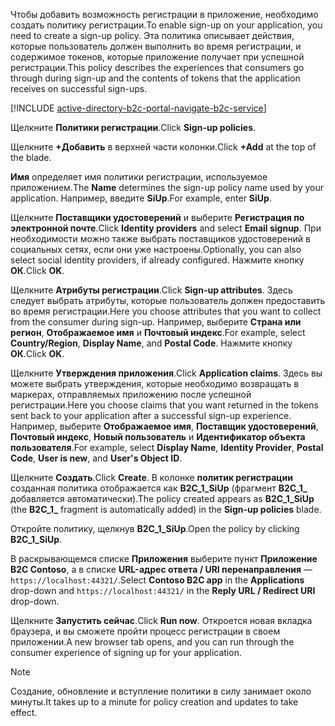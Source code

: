 <span data-ttu-id="69bd6-101">Чтобы добавить возможность регистрации в приложение, необходимо создать политику регистрации.</span><span class="sxs-lookup"><span data-stu-id="69bd6-101">To enable sign-up on your application, you need to create a sign-up policy.</span></span> <span data-ttu-id="69bd6-102">Эта политика описывает действия, которые пользователь должен выполнить во время регистрации, и содержимое токенов, которые приложение получает при успешной регистрации.</span><span class="sxs-lookup"><span data-stu-id="69bd6-102">This policy describes the experiences that consumers go through during sign-up and the contents of tokens that the application receives on successful sign-ups.</span></span>

[!INCLUDE [active-directory-b2c-portal-navigate-b2c-service](active-directory-b2c-portal-navigate-b2c-service.md)]

<span data-ttu-id="69bd6-103">Щелкните **Политики регистрации**.</span><span class="sxs-lookup"><span data-stu-id="69bd6-103">Click **Sign-up policies**.</span></span>

<span data-ttu-id="69bd6-104">Щелкните **+Добавить** в верхней части колонки.</span><span class="sxs-lookup"><span data-stu-id="69bd6-104">Click **+Add** at the top of the blade.</span></span>

<span data-ttu-id="69bd6-105">**Имя** определяет имя политики регистрации, используемое приложением.</span><span class="sxs-lookup"><span data-stu-id="69bd6-105">The **Name** determines the sign-up policy name used by your application.</span></span> <span data-ttu-id="69bd6-106">Например, введите **SiUp**.</span><span class="sxs-lookup"><span data-stu-id="69bd6-106">For example, enter **SiUp**.</span></span>

<span data-ttu-id="69bd6-107">Щелкните **Поставщики удостоверений** и выберите **Регистрация по электронной почте**.</span><span class="sxs-lookup"><span data-stu-id="69bd6-107">Click **Identity providers** and select **Email signup**.</span></span> <span data-ttu-id="69bd6-108">При необходимости можно также выбрать поставщиков удостоверений в социальных сетях, если они уже настроены.</span><span class="sxs-lookup"><span data-stu-id="69bd6-108">Optionally, you can also select social identity providers, if already configured.</span></span> <span data-ttu-id="69bd6-109">Нажмите кнопку **ОК**.</span><span class="sxs-lookup"><span data-stu-id="69bd6-109">Click **OK**.</span></span>

<span data-ttu-id="69bd6-110">Щелкните **Атрибуты регистрации**.</span><span class="sxs-lookup"><span data-stu-id="69bd6-110">Click **Sign-up attributes**.</span></span> <span data-ttu-id="69bd6-111">Здесь следует выбрать атрибуты, которые пользователь должен предоставить во время регистрации.</span><span class="sxs-lookup"><span data-stu-id="69bd6-111">Here you choose attributes that you want to collect from the consumer during sign-up.</span></span> <span data-ttu-id="69bd6-112">Например, выберите **Страна или регион**, **Отображаемое имя** и **Почтовый индекс**.</span><span class="sxs-lookup"><span data-stu-id="69bd6-112">For example, select **Country/Region**, **Display Name**, and **Postal Code**.</span></span> <span data-ttu-id="69bd6-113">Нажмите кнопку **ОК**.</span><span class="sxs-lookup"><span data-stu-id="69bd6-113">Click **OK**.</span></span>

<span data-ttu-id="69bd6-114">Щелкните **Утверждения приложения**.</span><span class="sxs-lookup"><span data-stu-id="69bd6-114">Click **Application claims**.</span></span> <span data-ttu-id="69bd6-115">Здесь вы можете выбрать утверждения, которые необходимо возвращать в маркерах, отправляемых приложению после успешной регистрации.</span><span class="sxs-lookup"><span data-stu-id="69bd6-115">Here you choose claims that you want returned in the tokens sent back to your application after a successful sign-up experience.</span></span> <span data-ttu-id="69bd6-116">Например, выберите **Отображаемое имя**, **Поставщик удостоверений**, **Почтовый индекс**, **Новый пользователь** и **Идентификатор объекта пользователя**.</span><span class="sxs-lookup"><span data-stu-id="69bd6-116">For example, select **Display Name**, **Identity Provider**, **Postal Code**, **User is new**, and **User's Object ID**.</span></span>

<span data-ttu-id="69bd6-117">Щелкните **Создать**.</span><span class="sxs-lookup"><span data-stu-id="69bd6-117">Click **Create**.</span></span> <span data-ttu-id="69bd6-118">В колонке **политик регистрации** созданная политика отображается как **B2C_1_SiUp** (фрагмент **B2C\_1\_** добавляется автоматически).</span><span class="sxs-lookup"><span data-stu-id="69bd6-118">The policy created appears as **B2C_1_SiUp** (the **B2C\_1\_** fragment is automatically added) in the **Sign-up policies** blade.</span></span>

<span data-ttu-id="69bd6-119">Откройте политику, щелкнув **B2C_1_SiUp**.</span><span class="sxs-lookup"><span data-stu-id="69bd6-119">Open the policy by clicking **B2C_1_SiUp**.</span></span>

<span data-ttu-id="69bd6-120">В раскрывающемся списке **Приложения** выберите пункт **Приложение B2C Contoso**, а в списке **URL-адрес ответа / URI перенаправления** — `https://localhost:44321/`.</span><span class="sxs-lookup"><span data-stu-id="69bd6-120">Select **Contoso B2C app** in the **Applications** drop-down and `https://localhost:44321/` in the **Reply URL / Redirect URI** drop-down.</span></span>

<span data-ttu-id="69bd6-121">Щелкните **Запустить сейчас**.</span><span class="sxs-lookup"><span data-stu-id="69bd6-121">Click **Run now**.</span></span> <span data-ttu-id="69bd6-122">Откроется новая вкладка браузера, и вы сможете пройти процесс регистрации в своем приложении.</span><span class="sxs-lookup"><span data-stu-id="69bd6-122">A new browser tab opens, and you can run through the consumer experience of signing up for your application.</span></span>

> [!NOTE]
> <span data-ttu-id="69bd6-123">Создание, обновление и вступление политики в силу занимает около минуты.</span><span class="sxs-lookup"><span data-stu-id="69bd6-123">It takes up to a minute for policy creation and updates to take effect.</span></span>
>